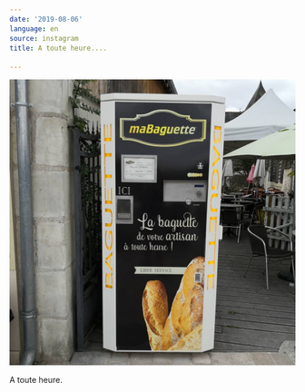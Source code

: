 ```yaml
---
date: '2019-08-06'
language: en
source: instagram
title: A toute heure....

---
```


![](/uploads/instagram/201908/3ce27ca1bd6696c52f27a635cb1ad4e6.jpg)

A toute heure.
            